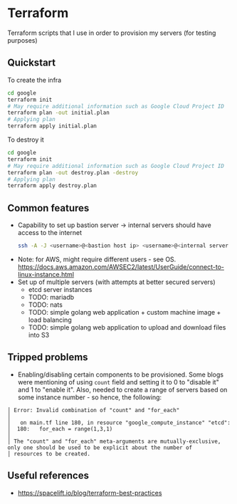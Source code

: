 # Terraform

Terraform scripts that I use in order to provision my servers (for testing purposes)

## Quickstart

To create the infra

```bash
cd google
terraform init
# May require additional information such as Google Cloud Project ID
terraform plan -out initial.plan
# Applying plan
terraform apply initial.plan
```

To destroy it

```bash
cd google
terraform init
# May require additional information such as Google Cloud Project ID
terraform plan -out destroy.plan -destroy
# Applying plan
terraform apply destroy.plan
```

## Common features

- Capability to set up bastion server -> internal servers should have access to the internet
  ```bash
  ssh -A -J <username>@<bastion host ip> <username>@<internal server ip>
  ```
- Note: for AWS, might require different users - see OS. https://docs.aws.amazon.com/AWSEC2/latest/UserGuide/connect-to-linux-instance.html
- Set up of multiple servers (with attempts at better secured servers)
  - etcd server instances
  - TODO: mariadb
  - TODO: nats
  - TODO: simple golang web application + custom machine image + load balancing
  - TODO: simple golang web application to upload and download files into S3

## Tripped problems

- Enabling/disabling certain components to be provisioned. Some blogs were mentioning of using `count` field and setting it to 0 to "disable it" and 1 to "enable it". Also, needed to create a range of servers based on some instance number - so hence, the following:

```
│ Error: Invalid combination of "count" and "for_each"
│ 
│   on main.tf line 180, in resource "google_compute_instance" "etcd":
│  180:   for_each = range(1,3,1)
│ 
│ The "count" and "for_each" meta-arguments are mutually-exclusive, only one should be used to be explicit about the number of
│ resources to be created.
```

## Useful references

- https://spacelift.io/blog/terraform-best-practices